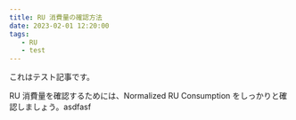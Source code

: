 ```yaml
---
title: RU 消費量の確認方法
date: 2023-02-01 12:20:00
tags:
   - RU
   - test
---
```


これはテスト記事です。

RU 消費量を確認するためには、Normalized RU Consumption をしっかりと確認しましょう。asdfasf

